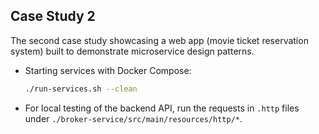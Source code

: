 ## Case Study 2

The second case study showcasing a web app (movie ticket reservation system) built to demonstrate microservice design patterns.

- Starting services with Docker Compose:

  ```bash
  ./run-services.sh --clean
  ```

- For local testing of the backend API, run the requests in `.http` files under `./broker-service/src/main/resources/http/*`.
